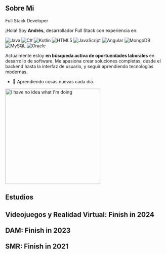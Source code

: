 ## Sobre Mi

Full Stack Developer
<br>

¡Hola! Soy **Andrés**, desarrollador Full Stack con experiencia en:
<p>
  <img alt="Java" src="https://img.shields.io/badge/-Java-007396?style=flat-square&logo=java&logoColor=white" />
  <img alt="C#" src="https://img.shields.io/badge/-C%23-239120?style=flat-square&logo=c-sharp&logoColor=white" />
  <img alt="Kotlin" src="https://img.shields.io/badge/-Kotlin-0095D5?style=flat-square&logo=kotlin&logoColor=white" />
  <img alt="HTML5" src="https://img.shields.io/badge/-HTML5-E34F26?style=flat-square&logo=html5&logoColor=white" />
  <img alt="JavaScript" src="https://img.shields.io/badge/-JavaScript-F7DF1E?style=flat-square&logo=javascript&logoColor=black" />
  <img alt="Angular" src="https://img.shields.io/badge/-Angular-DD0031?style=flat-square&logo=angular&logoColor=white" />
  <img alt="MongoDB" src="https://img.shields.io/badge/-MongoDB-47A248?style=flat-square&logo=mongodb&logoColor=white" />
  <img alt="MySQL" src="https://img.shields.io/badge/-MySQL-4479A1?style=flat-square&logo=mysql&logoColor=white" />
  <img alt="Oracle" src="https://img.shields.io/badge/-Oracle-F80000?style=flat-square&logo=oracle&logoColor=white" />
</p>

Actualmente estoy **en búsqueda activa de oportunidades laborales** en desarrollo de software. Me apasiona crear soluciones completas, desde el backend hasta la interfaz de usuario, y seguir aprendiendo tecnologías modernas.

- 🌱 Aprendiendo cosas nuevas cada día.
<img src="https://media1.giphy.com/media/v1.Y2lkPTc5MGI3NjExcnV6dmRtZ2F0bXIwdTg3a3A5bzhxeDNoZTlwN2gwZnlkMzBzeWt2bSZlcD12MV9pbnRlcm5hbF9naWZfYnlfaWQmY3Q9Zw/heIX5HfWgEYlW/giphy.gif" alt="I have no idea what I'm doing" width="300" />

## Estudios

**Videojuegos y Realidad Virtual:** Finish in 2024 
<br><br>
**DAM:** Finish in 2023
<br></br>
**SMR:** Finish in 2021
---
